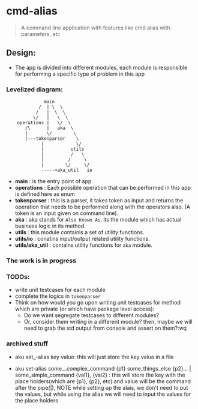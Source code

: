 # cmd-alias
> A command line application with features like cmd alias with parameters, etc

## Design:
- The app is divided into different modules, each module is responsible for
  performing a specific type of problem in this app

### Levelized diagram:

                  main
                /  | \  \
               /   |  \  \
              \/   |   \  \
        operations |   \/  \
           /\      |   aka  \
           |       \/        \
           |---tokenparser    \
                 |            \/
                 |          utils
                 |          /   \
                 |         /     \
                 |        \/     \/
                 ----->aka_util   io

- **main** : is the entry point of app
- **operations** : Each possible operation that can be performed in this app is defined
  here as enum
- **tokenparser** : this is a parser, it takes token as input and returns the
  operation that needs to be performed along with the operators also. (A token
  is an input given on command line).
- **aka** : aka stands for `Also Known As`, its the module which has actual
  business logic in its method.
- **utils** : this module containis a set of utility functions.
- **utils/io** : conatins input/output related utility functions.
- **utils/aka_util** : contains utility functions for `aka` module.

### The work is in progress

### TODOs:
- write unit testcases for each module
- complete the logics in `tokenparser`
- Think on how would you go upon writing unit testcases for method which are
  private (or which have package level access):
    - Do we want segregate testcases to different modules?
    - Or, consider them writing in a different module? then, maybe we will need
      to grab the std output from console and assert on them?:wq

### archived stuff
- aku set_-alias key value: this will just store the key value in a file

- aku set-alias some__complex_command {p1} some_things_else {p2}... | some_simple_command {val1}, {val2} : this will store the key with the place holders(which are {p1}, {p2}, etc) and value will be the command after the pipe(|), NOTE while setting up the alais, we don't need to put the values, but while using the alias we will need to input the values for the place holders

